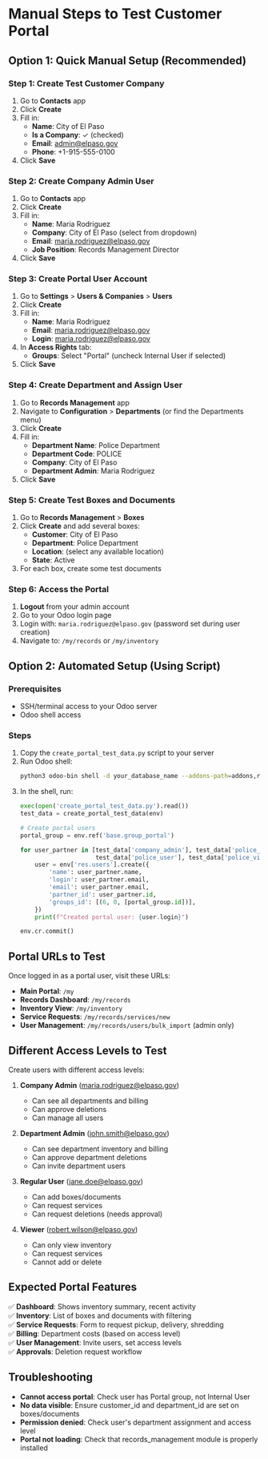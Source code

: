 # Manual Steps to Test Customer Portal

## Option 1: Quick Manual Setup (Recommended)

### Step 1: Create Test Customer Company
1. Go to **Contacts** app
2. Click **Create** 
3. Fill in:
   - **Name**: City of El Paso
   - **Is a Company**: ✓ (checked)
   - **Email**: admin@elpaso.gov
   - **Phone**: +1-915-555-0100
4. Click **Save**

### Step 2: Create Company Admin User
1. Go to **Contacts** app
2. Click **Create**
3. Fill in:
   - **Name**: Maria Rodriguez  
   - **Company**: City of El Paso (select from dropdown)
   - **Email**: maria.rodriguez@elpaso.gov
   - **Job Position**: Records Management Director
4. Click **Save**

### Step 3: Create Portal User Account
1. Go to **Settings** > **Users & Companies** > **Users**
2. Click **Create**
3. Fill in:
   - **Name**: Maria Rodriguez
   - **Email**: maria.rodriguez@elpaso.gov  
   - **Login**: maria.rodriguez@elpaso.gov
4. In **Access Rights** tab:
   - **Groups**: Select "Portal" (uncheck Internal User if selected)
5. Click **Save**

### Step 4: Create Department and Assign User  
1. Go to **Records Management** app
2. Navigate to **Configuration** > **Departments** (or find the Departments menu)
3. Click **Create**
4. Fill in:
   - **Department Name**: Police Department
   - **Department Code**: POLICE
   - **Company**: City of El Paso
   - **Department Admin**: Maria Rodriguez
5. Click **Save**

### Step 5: Create Test Boxes and Documents
1. Go to **Records Management** > **Boxes**
2. Click **Create** and add several boxes:
   - **Customer**: City of El Paso
   - **Department**: Police Department
   - **Location**: (select any available location)
   - **State**: Active
3. For each box, create some test documents

### Step 6: Access the Portal
1. **Logout** from your admin account
2. Go to your Odoo login page
3. Login with: `maria.rodriguez@elpaso.gov` (password set during user creation)
4. Navigate to: `/my/records` or `/my/inventory`

## Option 2: Automated Setup (Using Script)

### Prerequisites
- SSH/terminal access to your Odoo server
- Odoo shell access

### Steps
1. Copy the `create_portal_test_data.py` script to your server
2. Run Odoo shell:
   ```bash
   python3 odoo-bin shell -d your_database_name --addons-path=addons,records_management
   ```
3. In the shell, run:
   ```python
   exec(open('create_portal_test_data.py').read())
   test_data = create_portal_test_data(env)
   
   # Create portal users
   portal_group = env.ref('base.group_portal')
   
   for user_partner in [test_data['company_admin'], test_data['police_admin'], 
                        test_data['police_user'], test_data['police_viewer']]:
       user = env['res.users'].create({
           'name': user_partner.name,
           'login': user_partner.email,
           'email': user_partner.email,
           'partner_id': user_partner.id,
           'groups_id': [(6, 0, [portal_group.id])],
       })
       print(f"Created portal user: {user.login}")
   
   env.cr.commit()
   ```

## Portal URLs to Test

Once logged in as a portal user, visit these URLs:

- **Main Portal**: `/my`
- **Records Dashboard**: `/my/records` 
- **Inventory View**: `/my/inventory`
- **Service Requests**: `/my/records/services/new`
- **User Management**: `/my/records/users/bulk_import` (admin only)

## Different Access Levels to Test

Create users with different access levels:

1. **Company Admin** (maria.rodriguez@elpaso.gov)
   - Can see all departments and billing
   - Can approve deletions
   - Can manage all users

2. **Department Admin** (john.smith@elpaso.gov)  
   - Can see department inventory and billing
   - Can approve department deletions
   - Can invite department users

3. **Regular User** (jane.doe@elpaso.gov)
   - Can add boxes/documents
   - Can request services
   - Can request deletions (needs approval)

4. **Viewer** (robert.wilson@elpaso.gov)
   - Can only view inventory
   - Can request services
   - Cannot add or delete

## Expected Portal Features

✅ **Dashboard**: Shows inventory summary, recent activity  
✅ **Inventory**: List of boxes and documents with filtering  
✅ **Service Requests**: Form to request pickup, delivery, shredding  
✅ **Billing**: Department costs (based on access level)  
✅ **User Management**: Invite users, set access levels  
✅ **Approvals**: Deletion request workflow  

## Troubleshooting

- **Cannot access portal**: Check user has Portal group, not Internal User
- **No data visible**: Ensure customer_id and department_id are set on boxes/documents  
- **Permission denied**: Check user's department assignment and access level
- **Portal not loading**: Check that records_management module is properly installed
